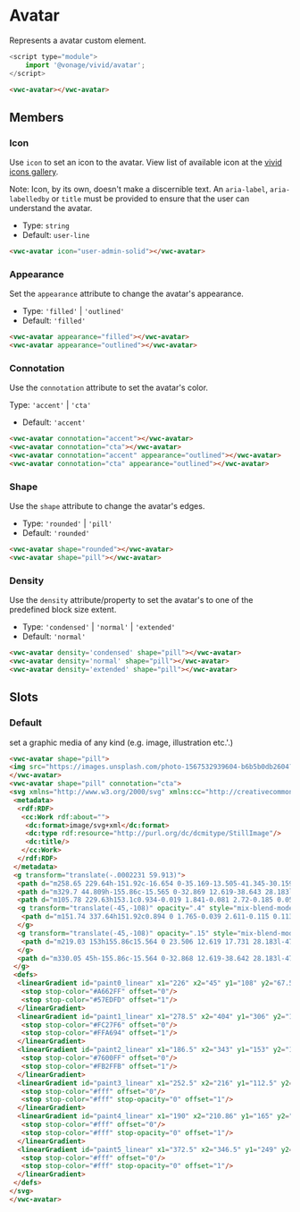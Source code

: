 # Avatar

Represents a avatar custom element.

```js
<script type="module">
    import '@vonage/vivid/avatar';
</script>
```

```html preview
<vwc-avatar></vwc-avatar>
```

## Members

### Icon
Use `icon` to set an icon to the avatar.
View list of available icon at the [vivid icons gallery](https://icons.vivid.vonage.com).

Note: Icon, by its own, doesn't make a discernible text. An `aria-label`, `aria-labelledby` or `title` must be provided to ensure that the user can understand the avatar.

- Type: `string`
- Default: `user-line`

```html preview
<vwc-avatar icon="user-admin-solid"></vwc-avatar>
```

<!-- 
### Acronym
still in progress
-->


### Appearance
Set the `appearance` attribute to change the avatar's appearance.

- Type: `'filled'` | `'outlined'`
- Default: `'filled'`

```html preview
<vwc-avatar appearance="filled"></vwc-avatar>
<vwc-avatar appearance="outlined"></vwc-avatar>
```


### Connotation
Use the `connotation` attribute to set the avatar's color.

Type: `'accent'` | `'cta'`
- Default: `'accent'`

```html preview
<vwc-avatar connotation="accent"></vwc-avatar>
<vwc-avatar connotation="cta"></vwc-avatar>
<vwc-avatar connotation="accent" appearance="outlined"></vwc-avatar>
<vwc-avatar connotation="cta" appearance="outlined"></vwc-avatar>
```


### Shape

Use the `shape` attribute to change the avatar's edges.

- Type: `'rounded'` | `'pill'`
- Default: `'rounded'`

```html preview
<vwc-avatar shape="rounded"></vwc-avatar>
<vwc-avatar shape="pill"></vwc-avatar>
```

### Density

Use the `density` attribute/property to set the avatar's to one of the predefined block size extent.

- Type: `'condensed'` | `'normal'` | `'extended'`
- Default: `'normal'`

```html preview
<vwc-avatar density='condensed' shape="pill"></vwc-avatar>
<vwc-avatar density='normal' shape="pill"></vwc-avatar>
<vwc-avatar density='extended' shape="pill"></vwc-avatar>
```


## Slots
### Default
set a graphic media of any kind (e.g. image, illustration etc.'.)


```html preview
<vwc-avatar shape="pill">
<img src="https://images.unsplash.com/photo-1567532939604-b6b5b0db2604?ixlib=rb-1.2.1&ixid=MnwxMjA3fDB8MHxwaG90by1wYWdlfHx8fGVufDB8fHx8&auto=format&fit=crop&w=687&q=80" alt="woman"/>
</vwc-avatar>
<vwc-avatar shape="pill" connotation="cta">
<svg xmlns="http://www.w3.org/2000/svg" xmlns:cc="http://creativecommons.org/ns#" xmlns:dc="http://purl.org/dc/elements/1.1/" xmlns:rdf="http://www.w3.org/1999/02/22-rdf-syntax-ns#" width="349.66" height="349.66" fill="none" version="1.1" viewBox="0 0 349.66 349.66">
 <metadata>
  <rdf:RDF>
   <cc:Work rdf:about="">
    <dc:format>image/svg+xml</dc:format>
    <dc:type rdf:resource="http://purl.org/dc/dcmitype/StillImage"/>
    <dc:title/>
   </cc:Work>
  </rdf:RDF>
 </metadata>
 <g transform="translate(-.0002231 59.913)">
  <path d="m258.65 229.64h-151.92c-16.654 0-35.169-13.505-41.345-30.159l-63.374-169.32c-6.1759-16.654 2.3136-30.159 18.974-30.159h151.91c16.653 0 35.168 13.505 41.344 30.159l63.374 169.32c6.183 16.654-2.307 30.159-18.967 30.159z" fill="url(#paint0_linear)"/>
  <path d="m329.7 44.809h-155.86c-15.565 0-32.869 12.619-38.643 28.183l-47.654 128.46c-5.775 15.564 2.16 28.183 17.731 28.183h155.86c15.564 0 32.868-12.619 38.642-28.183l47.655-128.46c5.774-15.564-2.167-28.183-17.731-28.183z" fill="url(#paint1_linear)"/>
  <path d="m105.78 229.63h153.1c0.934-0.019 1.841-0.081 2.72-0.185 0.054 5e-3 0.109 8e-3 0.166 8e-3 8.922 0 18.311-4.78 22.625-8.285 6.276-5.099 9.997-8.74 14.022-16.253-7.212 12.612-14.68 11.974-20.076-2.868-0.236-0.648-0.497-1.188-0.778-1.626-0.107-0.314-0.219-0.628-0.336-0.944l-56.119-151.28c-0.425-1.146-0.908-2.277-1.446-3.39h-45.819c-15.564 0-32.868 12.619-38.643 28.183l-47.654 128.46c-0.229 0.615-0.435 1.225-0.621 1.831-5.443 13.513-11.951 13.677-19.11 1.287 4.155 7.676 7.997 11.395 14.475 16.605 4.454 3.581 14.147 8.465 23.359 8.465 0.046 0 0.092-2e-3 0.136-5e-3z" clip-rule="evenodd" fill="url(#paint2_linear)" fill-rule="evenodd"/>
  <g transform="translate(-45,-108)" opacity=".4" style="mix-blend-mode:hard-light">
   <path d="m151.74 337.64h151.92c0.894 0 1.765-0.039 2.611-0.115 0.113 0.028 0.235 0.042 0.365 0.042 8.923 0 18.311-4.78 22.626-8.286 6.275-5.099 9.996-8.739 14.021-16.252-6.853 11.984-13.937 12.005-19.256-0.76-0.33-1.559-0.795-3.159-1.399-4.788l-63.375-169.32c-6.176-16.654-24.691-30.159-41.344-30.159h-151.91c-16.66 0-25.15 13.505-18.974 30.159l63.374 169.32c6.176 16.654 24.691 30.159 41.345 30.159z" clip-rule="evenodd" fill="url(#paint3_linear)" fill-rule="evenodd"/>
  </g>
  <g transform="translate(-45,-108)" opacity=".15" style="mix-blend-mode:hard-light">
   <path d="m219.03 153h155.86c15.564 0 23.506 12.619 17.731 28.183l-47.654 128.46c-5.775 15.564-23.079 28.183-38.643 28.183h-155.36c-0.044 4e-3 -0.09 6e-3 -0.136 6e-3 -0.182 0-0.364-2e-3 -0.547-6e-3 -2.08-0.013-4.022-0.252-5.812-0.693-7.032-1.478-13.569-5.008-16.999-7.767-6.479-5.209-10.321-8.929-14.476-16.605 7.159 12.39 13.667 12.226 19.11-1.287 0.186-0.605 0.393-1.216 0.621-1.831l47.654-128.46c5.775-15.564 23.079-28.183 38.643-28.183z" clip-rule="evenodd" fill="url(#paint4_linear)" fill-rule="evenodd"/>
  </g>
  <path d="m330.05 45h-155.86c-15.564 0-32.868 12.619-38.642 28.183l-47.655 128.46c-5.774 15.564 2.161 28.183 17.731 28.183h155.86c15.564 0 32.868-12.619 38.642-28.183l47.655-128.46c5.774-15.564-2.167-28.183-17.731-28.183z" fill="url(#paint5_linear)" fill-opacity=".2"/>
 </g>
 <defs>
  <linearGradient id="paint0_linear" x1="226" x2="45" y1="108" y2="67.5" gradientTransform="translate(-45,-108)" gradientUnits="userSpaceOnUse">
   <stop stop-color="#A662FF" offset="0"/>
   <stop stop-color="#57EDFD" offset="1"/>
  </linearGradient>
  <linearGradient id="paint1_linear" x1="278.5" x2="404" y1="306" y2="157.5" gradientTransform="translate(-45,-108)" gradientUnits="userSpaceOnUse">
   <stop stop-color="#FC27F6" offset="0"/>
   <stop stop-color="#FFA694" offset="1"/>
  </linearGradient>
  <linearGradient id="paint2_linear" x1="186.5" x2="343" y1="153" y2="153" gradientTransform="translate(-45,-108)" gradientUnits="userSpaceOnUse">
   <stop stop-color="#7600FF" offset="0"/>
   <stop stop-color="#FB2FFB" offset="1"/>
  </linearGradient>
  <linearGradient id="paint3_linear" x1="252.5" x2="216" y1="112.5" y2="127.5" gradientUnits="userSpaceOnUse">
   <stop stop-color="#fff" offset="0"/>
   <stop stop-color="#fff" stop-opacity="0" offset="1"/>
  </linearGradient>
  <linearGradient id="paint4_linear" x1="190" x2="210.86" y1="165" y2="172.66" gradientUnits="userSpaceOnUse">
   <stop stop-color="#fff" offset="0"/>
   <stop stop-color="#fff" stop-opacity="0" offset="1"/>
  </linearGradient>
  <linearGradient id="paint5_linear" x1="372.5" x2="346.5" y1="249" y2="240" gradientTransform="translate(-45,-108)" gradientUnits="userSpaceOnUse">
   <stop stop-color="#fff" offset="0"/>
   <stop stop-color="#fff" stop-opacity="0" offset="1"/>
  </linearGradient>
 </defs>
</svg>
</vwc-avatar>
```
